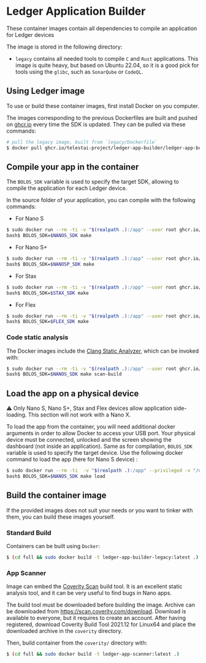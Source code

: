 # Ledger Application Builder

These container images contain all dependencies to compile an application for Ledger devices

The image is stored in the following directory:

- `legacy` contains all needed tools to compile `C` and `Rust` applications. This image is quite heavy, but based on Ubuntu 22.04, so it is a good pick for tools using the `glibc`, such as `SonarQube` or `CodeQL`.

## Using Ledger image

To use or build these container images, first install Docker on you computer.

The images corresponding to the previous Dockerfiles are built and pushed on [ghcr.io](ghcr.io) every time the SDK is updated.
They can be pulled via these commands:

```bash
# pull the legacy image, built from `legacy/Dockerfile`
$ docker pull ghcr.io/telestai-project/ledger-app-builder/ledger-app-builder-legacy:latest
```

## Compile your app in the container

The `BOLOS_SDK` variable is used to specify the target SDK, allowing to compile the application for each Ledger device.

In the source folder of your application, you can compile with the following commands:

* For Nano S
```bash
$ sudo docker run --rm -ti -v "$(realpath .):/app" --user root ghcr.io/telestai-project/ledger-app-builder/ledger-app-builder-legacy:latest
bash$ BOLOS_SDK=$NANOS_SDK make
```

* For Nano S+
```bash
$ sudo docker run --rm -ti -v "$(realpath .):/app" --user root ghcr.io/telestai-project/ledger-app-builder/ledger-app-builder-legacy:latest
bash$ BOLOS_SDK=$NANOSP_SDK make
```

* For Stax
```bash
$ sudo docker run --rm -ti -v "$(realpath .):/app" --user root ghcr.io/telestai-project/ledger-app-builder/ledger-app-builder-legacy:latest
bash$ BOLOS_SDK=$STAX_SDK make
```

* For Flex
```bash
$ sudo docker run --rm -ti -v "$(realpath .):/app" --user root ghcr.io/telestai-project/ledger-app-builder/ledger-app-builder-legacy:latest
bash$ BOLOS_SDK=$FLEX_SDK make
```

### Code static analysis

The Docker images include the [Clang Static Analyzer](https://clang-analyzer.llvm.org/), which can be invoked with:

```bash
$ sudo docker run --rm -ti -v "$(realpath .):/app" --user root ghcr.io/telestai-project/ledger-app-builder/ledger-app-builder-legacy:latest
bash$ BOLOS_SDK=$NANOS_SDK make scan-build
```

## Load the app on a physical device

:warning: Only Nano S, Nano S+, Stax and Flex devices allow application side-loading. This section will not work with a Nano X.

To load the app from the container, you will need additional docker arguments in order to allow Docker to access your USB port.
Your physical device must be connected, unlocked and the screen showing the dashboard (not inside an application). Same as for compilation, `BOLOS_SDK` variable is used to specify the target device. 
Use the following docker command to load the app (here for Nano S device) :

```bash
$ sudo docker run --rm -ti  -v "$(realpath .):/app" --privileged -v "/dev/bus/usb:/dev/bus/usb" --user root ghcr.io/telestai-project/ledger-app-builder/ledger-app-builder-legacy:latest
bash$ BOLOS_SDK=$NANOS_SDK make load
```

## Build the container image

If the provided images does not suit your needs or you want to tinker with them, you can build these images yourself.


### Standard Build

Containers can be built using `Docker`:

```bash
$ (cd full && sudo docker build -t ledger-app-builder-legacy:latest .)
```

### App Scanner

Image can embed the [Coverity Scan](https://scan.coverity.com/) build tool. It is an excellent static analysis tool, and it can be very useful to find bugs in Nano apps.

The build tool must be downloaded before building the image. Archive can be downloaded from <https://scan.coverity.com/download>. Download is available to everyone, but it requires to create an account. 
After having registered, download Coverity Build Tool 2021.12 for Linux64 and place the downloaded archive in the `coverity` directory.

Then, build container from the `coverity/` directory with:

```bash
$ (cd full && sudo docker build -t ledger-app-scanner:latest .)
```
